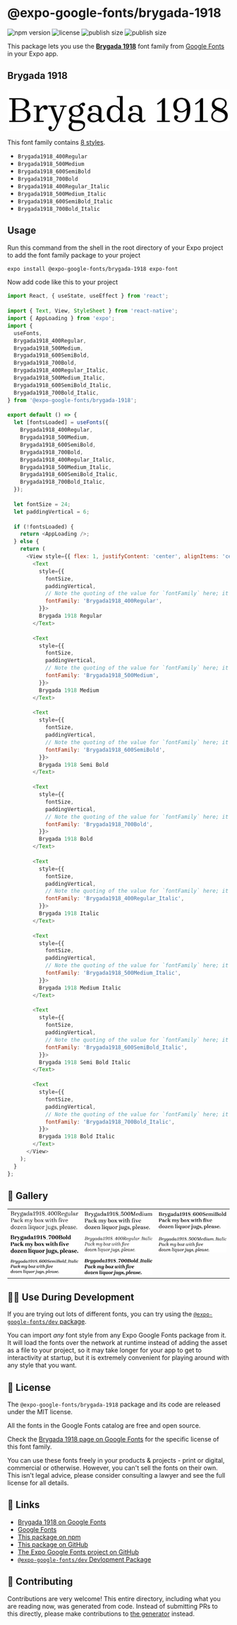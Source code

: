 # @expo-google-fonts/brygada-1918

![npm version](https://flat.badgen.net/npm/v/@expo-google-fonts/brygada-1918)
![license](https://flat.badgen.net/github/license/expo/google-fonts)
![publish size](https://flat.badgen.net/packagephobia/install/@expo-google-fonts/brygada-1918)
![publish size](https://flat.badgen.net/packagephobia/publish/@expo-google-fonts/brygada-1918)

This package lets you use the [**Brygada 1918**](https://fonts.google.com/specimen/Brygada+1918) font family from [Google Fonts](https://fonts.google.com/) in your Expo app.

## Brygada 1918

![Brygada 1918](./font-family.png)

This font family contains [8 styles](#-gallery).

- `Brygada1918_400Regular`
- `Brygada1918_500Medium`
- `Brygada1918_600SemiBold`
- `Brygada1918_700Bold`
- `Brygada1918_400Regular_Italic`
- `Brygada1918_500Medium_Italic`
- `Brygada1918_600SemiBold_Italic`
- `Brygada1918_700Bold_Italic`

## Usage

Run this command from the shell in the root directory of your Expo project to add the font family package to your project
```sh
expo install @expo-google-fonts/brygada-1918 expo-font
```

Now add code like this to your project
```js
import React, { useState, useEffect } from 'react';

import { Text, View, StyleSheet } from 'react-native';
import { AppLoading } from 'expo';
import {
  useFonts,
  Brygada1918_400Regular,
  Brygada1918_500Medium,
  Brygada1918_600SemiBold,
  Brygada1918_700Bold,
  Brygada1918_400Regular_Italic,
  Brygada1918_500Medium_Italic,
  Brygada1918_600SemiBold_Italic,
  Brygada1918_700Bold_Italic,
} from '@expo-google-fonts/brygada-1918';

export default () => {
  let [fontsLoaded] = useFonts({
    Brygada1918_400Regular,
    Brygada1918_500Medium,
    Brygada1918_600SemiBold,
    Brygada1918_700Bold,
    Brygada1918_400Regular_Italic,
    Brygada1918_500Medium_Italic,
    Brygada1918_600SemiBold_Italic,
    Brygada1918_700Bold_Italic,
  });

  let fontSize = 24;
  let paddingVertical = 6;

  if (!fontsLoaded) {
    return <AppLoading />;
  } else {
    return (
      <View style={{ flex: 1, justifyContent: 'center', alignItems: 'center' }}>
        <Text
          style={{
            fontSize,
            paddingVertical,
            // Note the quoting of the value for `fontFamily` here; it expects a string!
            fontFamily: 'Brygada1918_400Regular',
          }}>
          Brygada 1918 Regular
        </Text>

        <Text
          style={{
            fontSize,
            paddingVertical,
            // Note the quoting of the value for `fontFamily` here; it expects a string!
            fontFamily: 'Brygada1918_500Medium',
          }}>
          Brygada 1918 Medium
        </Text>

        <Text
          style={{
            fontSize,
            paddingVertical,
            // Note the quoting of the value for `fontFamily` here; it expects a string!
            fontFamily: 'Brygada1918_600SemiBold',
          }}>
          Brygada 1918 Semi Bold
        </Text>

        <Text
          style={{
            fontSize,
            paddingVertical,
            // Note the quoting of the value for `fontFamily` here; it expects a string!
            fontFamily: 'Brygada1918_700Bold',
          }}>
          Brygada 1918 Bold
        </Text>

        <Text
          style={{
            fontSize,
            paddingVertical,
            // Note the quoting of the value for `fontFamily` here; it expects a string!
            fontFamily: 'Brygada1918_400Regular_Italic',
          }}>
          Brygada 1918 Italic
        </Text>

        <Text
          style={{
            fontSize,
            paddingVertical,
            // Note the quoting of the value for `fontFamily` here; it expects a string!
            fontFamily: 'Brygada1918_500Medium_Italic',
          }}>
          Brygada 1918 Medium Italic
        </Text>

        <Text
          style={{
            fontSize,
            paddingVertical,
            // Note the quoting of the value for `fontFamily` here; it expects a string!
            fontFamily: 'Brygada1918_600SemiBold_Italic',
          }}>
          Brygada 1918 Semi Bold Italic
        </Text>

        <Text
          style={{
            fontSize,
            paddingVertical,
            // Note the quoting of the value for `fontFamily` here; it expects a string!
            fontFamily: 'Brygada1918_700Bold_Italic',
          }}>
          Brygada 1918 Bold Italic
        </Text>
      </View>
    );
  }
};

```

## 🔡 Gallery


||||
|-|-|-|
|![Brygada1918_400Regular](./Brygada1918_400Regular.ttf.png)|![Brygada1918_500Medium](./Brygada1918_500Medium.ttf.png)|![Brygada1918_600SemiBold](./Brygada1918_600SemiBold.ttf.png)||
|![Brygada1918_700Bold](./Brygada1918_700Bold.ttf.png)|![Brygada1918_400Regular_Italic](./Brygada1918_400Regular_Italic.ttf.png)|![Brygada1918_500Medium_Italic](./Brygada1918_500Medium_Italic.ttf.png)||
|![Brygada1918_600SemiBold_Italic](./Brygada1918_600SemiBold_Italic.ttf.png)|![Brygada1918_700Bold_Italic](./Brygada1918_700Bold_Italic.ttf.png)|||


## 👩‍💻 Use During Development

If you are trying out lots of different fonts, you can try using the [`@expo-google-fonts/dev` package](https://github.com/expo/google-fonts/tree/master/font-packages/dev#readme).

You can import *any* font style from any Expo Google Fonts package from it. It will load the fonts
over the network at runtime instead of adding the asset as a file to your project, so it may take longer
for your app to get to interactivity at startup, but it is extremely convenient
for playing around with any style that you want.

## 📖 License

The `@expo-google-fonts/brygada-1918` package and its code are released under the MIT license.

All the fonts in the Google Fonts catalog are free and open source.

Check the [Brygada 1918 page on Google Fonts](https://fonts.google.com/specimen/Brygada+1918) for the specific license of this font family.

You can use these fonts freely in your products & projects - print or digital, commercial or otherwise. However, you can't sell the fonts on their own. This isn't legal advice, please consider consulting a lawyer and see the full license for all details.

## 🔗 Links

- [Brygada 1918 on Google Fonts](https://fonts.google.com/specimen/Brygada+1918)
- [Google Fonts](https://fonts.google.com/)
- [This package on npm](https://www.npmjs.com/package/@expo-google-fonts/brygada-1918)
- [This package on GitHub](https://github.com/expo/google-fonts/tree/master/font-packages/brygada-1918)
- [The Expo Google Fonts project on GitHub](https://github.com/expo/google-fonts)
- [`@expo-google-fonts/dev` Devlopment Package](https://github.com/expo/google-fonts/tree/master/font-packages/dev)

## 🤝 Contributing

Contributions are very welcome! This entire directory, including what you are reading now, was generated from code. Instead of submitting PRs to this directly, please make contributions to [the generator](https://github.com/expo/google-fonts/tree/master/packages/generator) instead.
